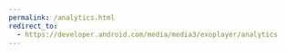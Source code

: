 ```yaml
---
permalink: /analytics.html
redirect_to:
  - https://developer.android.com/media/media3/exoplayer/analytics
---
```

